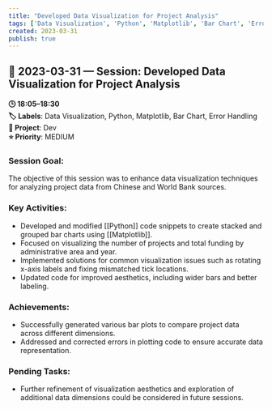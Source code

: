 ```yaml
---
title: "Developed Data Visualization for Project Analysis"
tags: ['Data Visualization', 'Python', 'Matplotlib', 'Bar Chart', 'Error Handling']
created: 2023-03-31
publish: true
---
```


## 📅 2023-03-31 — Session: Developed Data Visualization for Project Analysis

**🕒 18:05–18:30**  
**🏷️ Labels**: Data Visualization, Python, Matplotlib, Bar Chart, Error Handling  
**📂 Project**: Dev  
**⭐ Priority**: MEDIUM  


### Session Goal:
The objective of this session was to enhance data visualization techniques for analyzing project data from Chinese and World Bank sources.

### Key Activities:
- Developed and modified [[Python]] code snippets to create stacked and grouped bar charts using [[Matplotlib]].
- Focused on visualizing the number of projects and total funding by administrative area and year.
- Implemented solutions for common visualization issues such as rotating x-axis labels and fixing mismatched tick locations.
- Updated code for improved aesthetics, including wider bars and better labeling.

### Achievements:
- Successfully generated various bar plots to compare project data across different dimensions.
- Addressed and corrected errors in plotting code to ensure accurate data representation.

### Pending Tasks:
- Further refinement of visualization aesthetics and exploration of additional data dimensions could be considered in future sessions.
